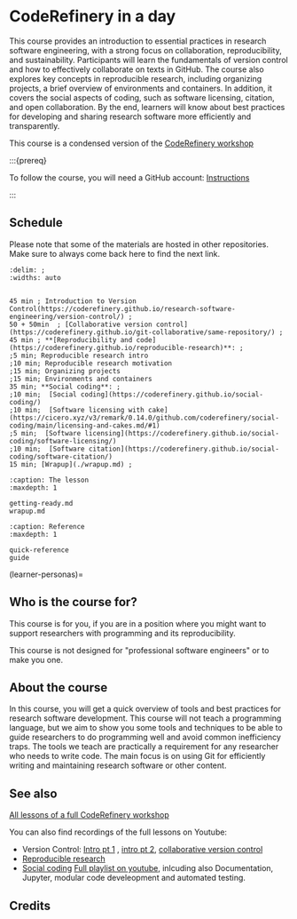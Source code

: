 # CodeRefinery in a day

This course provides an introduction to essential practices in research software engineering, with a strong focus on collaboration, reproducibility, and sustainability. Participants will learn the fundamentals of version control and how to effectively collaborate on texts in GitHub. The course also explores key concepts in reproducible research, including organizing projects, a brief overview of environments and containers. In addition, it covers the social aspects of coding, such as software licensing, citation, and open collaboration. By the end, learners will know about best practices for developing and sharing research software more efficiently and transparently.

This course is a condensed version of the [CodeRefinery workshop](https://coderefinery.org/lessons/#lessons-that-we-teach-in-our-tools-workshops)



:::{prereq}

To follow the course, you will need a GitHub account: [Instructions](./getting-ready.md)

:::

## Schedule

Please note that some of the materials are hosted in other repositories. Make sure to always come back here to find the next link.

```{csv-table}
:delim: ;
:widths: auto


45 min ; Introduction to Version Control(https://coderefinery.github.io/research-software-engineering/version-control/) ;
50 + 50min  ; [Collaborative version control](https://coderefinery.github.io/git-collaborative/same-repository/) ;
45 min ; **[Reproducibility and code](https://coderefinery.github.io/reproducible-research)**: ; 
;5 min; Reproducible research intro
;10 min; Reproducible research motivation
;15 min; Organizing projects
;15 min; Environments and containers
35 min; **Social coding**: ;
;10 min;  [Social coding](https://coderefinery.github.io/social-coding/)
;10 min;  [Software licensing with cake](https://cicero.xyz/v3/remark/0.14.0/github.com/coderefinery/social-coding/main/licensing-and-cakes.md/#1)
;5 min;  [Software licensing](https://coderefinery.github.io/social-coding/software-licensing/)
;10 min;  [Software citation](https://coderefinery.github.io/social-coding/software-citation/)
15 min; [Wrapup](./wrapup.md) ;
```

```{toctree}
:caption: The lesson
:maxdepth: 1

getting-ready.md
wrapup.md
```

```{toctree}
:caption: Reference
:maxdepth: 1

quick-reference
guide
```

(learner-personas)=

## Who is the course for?

This course is for you, if you are in a position where you might want to support researchers with programming and its reproducibility. 

This course is not designed for "professional software engineers" or to make you one.

## About the course

In this course, you will get a quick overview of tools and best practices for research software development. This course will not teach a programming language, but we aim to show you some tools and techniques to be able to guide researchers to do programming well and avoid common inefficiency traps. The tools we teach are practically a requirement for any researcher who needs to write code. The main focus is on using Git for efficiently writing and maintaining research software or other content.

## See also

[All lessons of a full CodeRefinery workshop](https://coderefinery.org/lessons/#lessons-that-we-teach-in-our-tools-workshops)

You can also find recordings of the full lessons on Youtube:
- Version Control: [Intro pt 1](https://www.youtube.com/watch?v=0u2K7KJBL-U&list=PLpLblYHCzJACpOmIzO8TywjtfYD7_d93H&index=2) , [intro pt 2](https://www.youtube.com/watch?v=8uay_XoNRck&list=PLpLblYHCzJACpOmIzO8TywjtfYD7_d93H&index=4), [collaborative version control](https://www.youtube.com/watch?v=4Uf7eVSCZeU&list=PLpLblYHCzJACpOmIzO8TywjtfYD7_d93H&index=6)
- [Reproducible research](https://www.youtube.com/watch?v=dWemSikTR3A&list=PLpLblYHCzJACpOmIzO8TywjtfYD7_d93H&index=7)
- [Social coding](https://www.youtube.com/watch?v=qUc7PN0NNvk&list=PLpLblYHCzJACpOmIzO8TywjtfYD7_d93H&index=8)
[Full playlist on youtube](https://www.youtube.com/playlist?list=PLpLblYHCzJACpOmIzO8TywjtfYD7_d93H>), inlcuding also Documentation, Jupyter, modular code develeopment and automated testing.

## Credits
